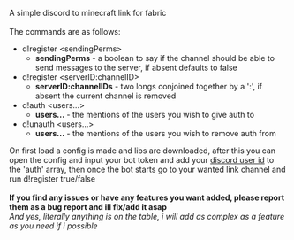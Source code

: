 A simple discord to minecraft link for fabric<br><br>
The commands are as follows:
* d!register \<sendingPerms\>
  * <b>sendingPerms</b> - a boolean to say if the channel should be able to send messages to the server, if absent defaults to false
* d!register \<serverID:channelID\>
  * <b>serverID:channelIDs</b> - two longs conjoined together by a ':', if absent the current channel is removed
* d!auth \<users...\>
  * <b>users...</b> - the mentions of the users you wish to give auth to
* d!unauth \<users...\>
  * <b>users...</b> - the mentions of the users you wish to remove auth from

On first load a config is made and libs are downloaded, after this you can open the config and input your bot token and add your [discord user id](https://support.discord.com/hc/en-us/articles/206346498-Where-can-I-find-my-User-Server-Message-ID-) to the 'auth' array, then once the bot starts go to your wanted link channel and run d!register true/false <br><br>
<b>If you find any issues or have any features you want added, please report them as a bug report and ill fix/add it asap</b><br>
<i>And yes, literally anything is on the table, i will add as complex as a feature as you need if i possible</i>
